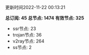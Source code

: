 更新时间2022-11-22 00:13:21

**总订阅: 45**
**总节点: 1474**
**有效节点: 325**
- ssr节点: 23
- trojan节点: 36
- v2ray节点: 264
- ss节点: 2

